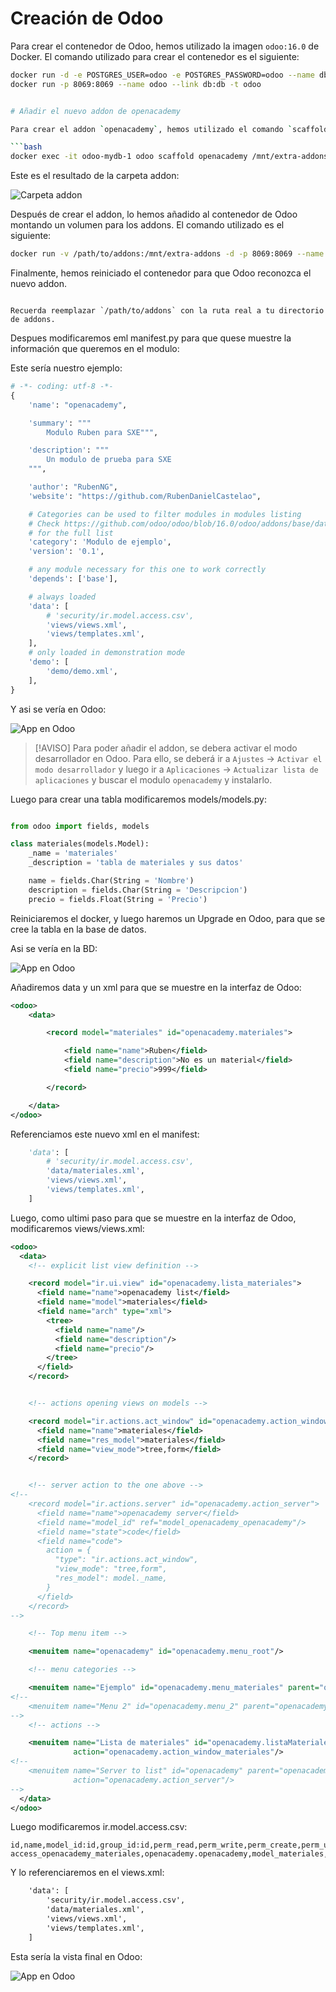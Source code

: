 

# Creación de Odoo

Para crear el contenedor de Odoo, hemos utilizado la imagen `odoo:16.0` de Docker. El comando utilizado para crear el contenedor es el siguiente:

```bash
docker run -d -e POSTGRES_USER=odoo -e POSTGRES_PASSWORD=odoo --name db postgres:13
docker run -p 8069:8069 --name odoo --link db:db -t odoo


# Añadir el nuevo addon de openacademy

Para crear el addon `openacademy`, hemos utilizado el comando `scaffold` de Odoo. El comando exacto es el siguiente:

```bash
docker exec -it odoo-mydb-1 odoo scaffold openacademy /mnt/extra-addons
```

Este es el resultado de la carpeta addon:

![Carpeta addon](https://github.com/RubenDanielCastelao/SXE-Odoo_Modulo/blob/master/images/addon-file.png)

Después de crear el addon, lo hemos añadido al contenedor de Odoo montando un volumen para los addons. El comando utilizado es el siguiente:

```bash
docker run -v /path/to/addons:/mnt/extra-addons -d -p 8069:8069 --name odoo --link db:db -t odoo
```

Finalmente, hemos reiniciado el contenedor para que Odoo reconozca el nuevo addon.
```

Recuerda reemplazar `/path/to/addons` con la ruta real a tu directorio de addons.
```

Despues modificaremos eml manifest.py para que quese muestre la información que queremos en el modulo:

Este sería nuestro ejemplo:

```python
# -*- coding: utf-8 -*-
{
    'name': "openacademy",

    'summary': """
        Modulo Ruben para SXE""",

    'description': """
        Un modulo de prueba para SXE
    """,

    'author': "RubenNG",
    'website': "https://github.com/RubenDanielCastelao",

    # Categories can be used to filter modules in modules listing
    # Check https://github.com/odoo/odoo/blob/16.0/odoo/addons/base/data/ir_module_category_data.xml
    # for the full list
    'category': 'Modulo de ejemplo',
    'version': '0.1',

    # any module necessary for this one to work correctly
    'depends': ['base'],

    # always loaded
    'data': [
        # 'security/ir.model.access.csv',
        'views/views.xml',
        'views/templates.xml',
    ],
    # only loaded in demonstration mode
    'demo': [
        'demo/demo.xml',
    ],
}

```

Y asi se vería en Odoo:

![App en Odoo](https://github.com/RubenDanielCastelao/SXE-Odoo_Modulo/blob/master/images/odoo-addon.png)

> [!AVISO]
> Para poder añadir el addon, se debera activar el modo desarrollador en Odoo. Para ello, se deberá ir a `Ajustes` -> `Activar el modo desarrollador` y luego ir a `Aplicaciones` -> `Actualizar lista de aplicaciones` y buscar el modulo `openacademy` y instalarlo.

Luego para crear una tabla modificaremos models/models.py:

```python

from odoo import fields, models

class materiales(models.Model):
    _name = 'materiales'
    _description = 'tabla de materiales y sus datos'

    name = fields.Char(String = 'Nombre')
    description = fields.Char(String = 'Descripcion')
    precio = fields.Float(String = 'Precio')

```

Reiniciaremos el docker, y luego haremos un Upgrade en Odoo, para que se cree la tabla en la base de datos.

Asi se vería en la BD:

![App en Odoo](https://github.com/RubenDanielCastelao/SXE-Odoo_Modulo/blob/master/images/db.png)

Añadiremos data y un xml para que se muestre en la interfaz de Odoo:

```xml
<odoo>
    <data>

        <record model="materiales" id="openacademy.materiales">

            <field name="name">Ruben</field>
            <field name="description">No es un material</field>
            <field name="precio">999</field>

        </record>

    </data>
</odoo>
```

Referenciamos este nuevo xml en el manifest:

```python
    'data': [
        # 'security/ir.model.access.csv',
        'data/materiales.xml',
        'views/views.xml',
        'views/templates.xml',
    ]
```

Luego, como ultimi paso para que se muestre en la interfaz de Odoo, modificaremos views/views.xml:

```xml
<odoo>
  <data>
    <!-- explicit list view definition -->

    <record model="ir.ui.view" id="openacademy.lista_materiales">
      <field name="name">openacademy list</field>
      <field name="model">materiales</field>
      <field name="arch" type="xml">
        <tree>
          <field name="name"/>
          <field name="description"/>
          <field name="precio"/>
        </tree>
      </field>
    </record>


    <!-- actions opening views on models -->

    <record model="ir.actions.act_window" id="openacademy.action_window_materiales">
      <field name="name">materiales</field>
      <field name="res_model">materiales</field>
      <field name="view_mode">tree,form</field>
    </record>


    <!-- server action to the one above -->
<!--
    <record model="ir.actions.server" id="openacademy.action_server">
      <field name="name">openacademy server</field>
      <field name="model_id" ref="model_openacademy_openacademy"/>
      <field name="state">code</field>
      <field name="code">
        action = {
          "type": "ir.actions.act_window",
          "view_mode": "tree,form",
          "res_model": model._name,
        }
      </field>
    </record>
-->

    <!-- Top menu item -->

    <menuitem name="openacademy" id="openacademy.menu_root"/>

    <!-- menu categories -->

    <menuitem name="Ejemplo" id="openacademy.menu_materiales" parent="openacademy.menu_root"/>
<!--
    <menuitem name="Menu 2" id="openacademy.menu_2" parent="openacademy.menu_root"/>
-->
    <!-- actions -->

    <menuitem name="Lista de materiales" id="openacademy.listaMateriales" parent="openacademy.menu_materiales"
              action="openacademy.action_window_materiales"/>
<!--
    <menuitem name="Server to list" id="openacademy" parent="openacademy.menu_2"
              action="openacademy.action_server"/>
-->
  </data>
</odoo>
```

Luego modificaremos ir.model.access.csv:

```csv
id,name,model_id:id,group_id:id,perm_read,perm_write,perm_create,perm_unlink
access_openacademy_materiales,openacademy.openacademy,model_materiales,base.group_user,1,1,1,1
```

Y lo referenciaremos en el views.xml:

```xml
    'data': [
        'security/ir.model.access.csv',
        'data/materiales.xml',
        'views/views.xml',
        'views/templates.xml',
    ]
```

Esta sería la vista final en Odoo:

![App en Odoo](https://github.com/RubenDanielCastelao/SXE-Odoo_Modulo/blob/master/images/odoo-tabla.png)